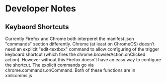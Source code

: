 Developer Notes
===============

Keybaord Shortcuts
------------------

Currently Firefox and Chrome both interperet the manifest.json
"commands" section differently. Chrome (at least on ChromeOS) doesn't
need an explicit "edit-textbox" command to allow configuring of the
trigger keyboard shortcut (which fires the
chrome.browserAction.onClicked action). However without this Firefox
doesn't have an easy way to configure the shortcut. The explicit
commands go via chrome.commands.onCommand. Both of these functions are
in xmlcomms.js

